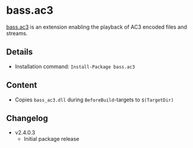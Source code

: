bass.ac3
===

[bass.ac3] is an extension enabling the playback of AC3 encoded files and streams.

Details
---
  - Installation command: ``Install-Package bass.ac3``

Content
---
  - Copies ``bass_ac3.dll`` during ``BeforeBuild``-targets to ``$(TargetDir)``

Changelog
---
  - v2.4.0.3
      - Initial package release

[bass.ac3]:       http://www.un4seen.com/bass.html